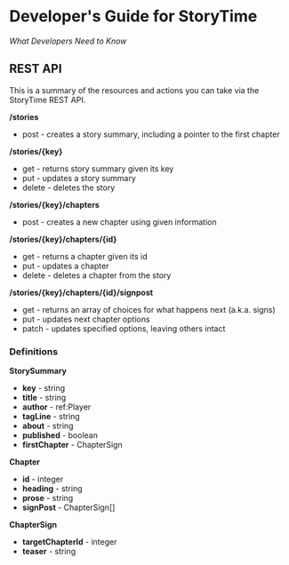 # Developer's Guide for StoryTime
*What Developers Need to Know*

## REST API
This is a summary of the resources and actions you can take via the StoryTime REST API.

**/stories**
* post - creates a story summary, including a pointer to the first chapter

**/stories/{key}**
* get - returns story summary given its key
* put - updates a story summary
* delete - deletes the story

**/stories/{key}/chapters**
* post - creates a new chapter using given information

**/stories/{key}/chapters/{id}**
* get - returns a chapter given its id
* put - updates a chapter
* delete - deletes a chapter from the story

**/stories/{key}/chapters/{id}/signpost**
* get - returns an array of choices for what happens next (a.k.a. signs)
* put - updates next chapter options
* patch - updates specified options, leaving others intact

### Definitions

**StorySummary**
* **key** - string
* **title** - string
* **author** - ref:Player
* **tagLine** - string
* **about** - string
* **published** - boolean
* **firstChapter** - ChapterSign

**Chapter**
* **id** - integer
* **heading** - string
* **prose** - string
* **signPost** - ChapterSign[]

**ChapterSign**
* **targetChapterId** - integer
* **teaser** - string
